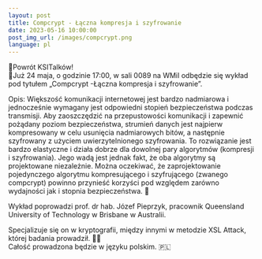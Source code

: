 ```yaml
---
layout:	post
title: Compcrypt - Łączna kompresja i szyfrowanie
date: 2023-05-16 10:00:00
post_img_url: /images/compcrypt.png
language: pl
---
```


🙌Powrót KSITalków!   
📅Już 24 maja, o godzinie 17:00, w sali 0089 na WMiI odbędzie się wykład pod tytułem „Compcrypt -Łączna kompresja i szyfrowanie”.   

Opis: Większość komunikacji internetowej jest bardzo nadmiarowa i jednocześnie wymagany jest odpowiedni stopień bezpieczeństwa podczas transmisji. Aby zaoszczędzić na przepustowości komunikacji i zapewnić pożądany poziom bezpieczeństwa, strumień danych jest najpierw kompresowany w celu usunięcia nadmiarowych bitów, a następnie szyfrowany z użyciem uwierzytelnionego szyfrowania. To rozwiązanie jest bardzo elastyczne i działa dobrze dla dowolnej pary algorytmów (kompresji i szyfrowania). Jego wadą jest jednak fakt, że oba algorytmy są projektowane niezależnie. Można oczekiwać, że zaprojektowanie pojedynczego algorytmu kompresującego i szyfrującego (zwanego compcrypt) powinno przynieść korzyści pod względem zarówno wydajności jak i stopnia bezpieczeństwa. 🔐

Wykład poprowadzi prof. dr hab. Józef Pieprzyk, pracownik Queensland University of Technology w Brisbane w Australii.  

Specjalizuje się on w kryptografii, między innymi w metodzie XSL Attack, której badania prowadził. 🕵️‍♀️  
Całość prowadzona będzie w języku polskim. 🇵🇱

